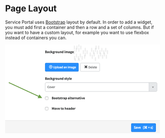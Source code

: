 # Page Layout
Service Portal uses [Bootstrap](http://getbootstrap.com/css/) layout by default. In order to add a widget, you must add first a container and then a row and a set of columns. But if you want to have a custom layout, for example you want to use flexbox instead of containers you can.

![Bootstrap Alternative](/assets/layout/bootstrap-alternative.png) 
